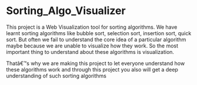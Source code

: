 # Sorting_Algo_Visualizer

This project is a Web Visualization tool for sorting algorithms.
We have learnt sorting algorithms like bubble sort, selection sort, insertion sort, quick sort. But often we fail to understand the core idea of a particular algorithm maybe because we are unable to visualize how they work. So the most important thing to understand about these algorithms is visualization.

Thatâ€™s why we are making this project to let everyone understand how these algorithms work and through this project you also will get a deep understanding of such sorting algorithms